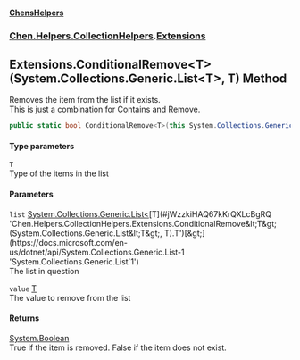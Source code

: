 
#### [ChensHelpers](./index 'index')

### [Chen.Helpers.CollectionHelpers](./DwHbUVbrAWB47BrJd2O1Ng 'Chen.Helpers.CollectionHelpers').[Extensions](./SY98pRtkb05-xncR8ottww 'Chen.Helpers.CollectionHelpers.Extensions')

## Extensions.ConditionalRemove&lt;T&gt;(System.Collections.Generic.List&lt;T&gt;, T) Method
Removes the item from the list if it exists.  
This is just a combination for Contains and Remove.  
```csharp
public static bool ConditionalRemove<T>(this System.Collections.Generic.List<T> list, T value);
```

#### Type parameters
<a name='jWzzkiHAQ67kKrQXLcBgRQ'></a>
`T`  
Type of the items in the list  
  

#### Parameters
<a name='jEPFIR98SGoPHWiz2QxzKg'></a>
`list` [System.Collections.Generic.List&lt;](https://docs.microsoft.com/en-us/dotnet/api/System.Collections.Generic.List-1 'System.Collections.Generic.List`1')[T](#jWzzkiHAQ67kKrQXLcBgRQ 'Chen.Helpers.CollectionHelpers.Extensions.ConditionalRemove&lt;T&gt;(System.Collections.Generic.List&lt;T&gt;, T).T')[&gt;](https://docs.microsoft.com/en-us/dotnet/api/System.Collections.Generic.List-1 'System.Collections.Generic.List`1')  
The list in question  
  
<a name='ZGOgnnaroRu0jru3+VkVzw'></a>
`value` [T](#jWzzkiHAQ67kKrQXLcBgRQ 'Chen.Helpers.CollectionHelpers.Extensions.ConditionalRemove&lt;T&gt;(System.Collections.Generic.List&lt;T&gt;, T).T')  
The value to remove from the list  
  

#### Returns
[System.Boolean](https://docs.microsoft.com/en-us/dotnet/api/System.Boolean 'System.Boolean')  
True if the item is removed. False if the item does not exist.  
